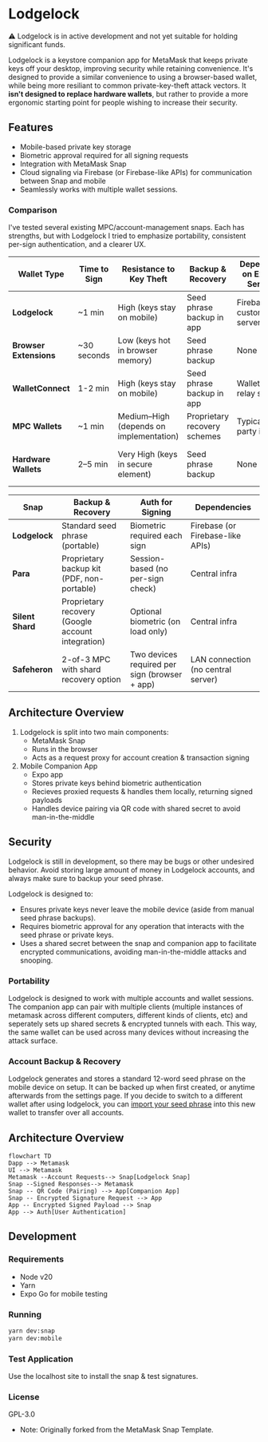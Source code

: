 # Lodgelock

⚠️ Lodgelock is in active development and not yet suitable for holding significant funds.

Lodgelock is a keystore companion app for MetaMask that keeps private keys off your desktop, improving security while retaining convenience. It's designed to provide a similar convenience to using a browser-based wallet, while being more resiliant to common private-key-theft attack vectors.  It **isn't designed to replace hardware wallets**, but rather to provide a more ergonomic starting point for people wishing to increase their security.

## Features

- Mobile-based private key storage
- Biometric approval required for all signing requests
- Integration with MetaMask Snap
- Cloud signaling via Firebase (or Firebase-like APIs) for communication between Snap and mobile
- Seamlessly works with multiple wallet sessions.

### Comparison

I've tested several existing MPC/account-management snaps. Each has strengths, but with Lodgelock I tried to emphasize portability, consistent per-sign authentication, and a clearer UX.

| Wallet Type            | Time to Sign | Resistance to Key Theft                 | Backup & Recovery            | Dependency on External Services | Cost / Accessibility           |
| ---------------------- | ------------ | --------------------------------------- | ---------------------------- | ------------------------------- | ------------------------------ | 
| **Lodgelock**          | \~1 min      | High (keys stay on mobile)              | Seed phrase backup in app    | Firebase / custom servers       | Free (smartphone only)         | 
| **Browser Extensions** | \~30 seconds | Low (keys hot in browser memory)        | Seed phrase backup           | None                            | Free                           | 
| **WalletConnect**      | 1-2 min      | High (keys stay on mobile)              | Seed phrase backup in app    | WalletConnect relay servers     | Free                           | 
| **MPC Wallets**        | \~1 min      | Medium–High (depends on implementation) | Proprietary recovery schemes | Typically 3rd-party infra       | Free / enterprise SaaS         |
| **Hardware Wallets**   | 2–5 min      | Very High (keys in secure element)      | Seed phrase backup           | None                            | Hardware device (\~\$70–\$200) |

| Snap             | Backup & Recovery                                 | Auth for Signing                              | Dependencies                       |
| ---------------- | ------------------------------------------------- | --------------------------------------------- | ---------------------------------- |
| **Lodgelock**    | Standard seed phrase (portable)                   | Biometric required each sign                  | Firebase (or Firebase-like APIs)   |
| **Para**         | Proprietary backup kit (PDF, non-portable)        | Session-based (no per-sign check)             | Central infra                      |
| **Silent Shard** | Proprietary recovery (Google account integration) | Optional biometric (on load only)             | Central infra                      |
| **Safeheron**    | 2-of-3 MPC with shard recovery option             | Two devices required per sign (browser + app) | LAN connection (no central server) |

## Architecture Overview

1. Lodgelock is split into two main components:
    - MetaMask Snap
    - Runs in the browser
    - Acts as a request proxy for account creation & transaction signing
2. Mobile Companion App
    - Expo app
    - Stores private keys behind biometric authentication
    - Recieves proxied requests & handles them locally, returning signed payloads
    - Handles device pairing via QR code with shared secret to avoid man-in-the-middle

## Security

Lodgelock is still in development, so there may be bugs or other undesired behavior. Avoid storing large amount of money in Lodgelock accounts, and always make sure to backup your seed phrase.

Lodgelock is designed to:

- Ensures private keys never leave the mobile device (aside from manual seed phrase backups).
- Requires biometric approval for any operation that interacts with the seed phrase or private keys.
- Uses a shared secret between the snap and companion app to facilitate encrypted communications, avoiding man-in-the-middle attacks and snooping.

### Portability

Lodgelock is designed to work with multiple accounts and wallet sessions. The companion app can pair with multiple clients (multiple instances of metamask across different computers, different kinds of clients, etc) and seperately sets up shared secrets & encrypted tunnels with each.  This way, the same wallet can be used across many devices without increasing the attack surface.

### Account Backup & Recovery

Lodgelock generates and stores a standard 12-word seed phrase on the mobile device on setup. It can be backed up when first created, or anytime afterwards from the settings page. If you decide to switch to a different wallet after using lodgelock, you can [import your seed phrase](https://support.metamask.io/start/use-an-existing-wallet/#import-using-a-secret-recovery-phrase) into this new wallet to transfer over all accounts.

## Architecture Overview

```mermaid
flowchart TD
Dapp --> Metamask
UI --> Metamask
Metamask --Account Requests--> Snap[Lodgelock Snap]
Snap --Signed Responses--> Metamask
Snap -- QR Code (Pairing) --> App[Companion App]
Snap -- Encrypted Signature Request --> App
App -- Encrypted Signed Payload --> Snap
App --> Auth[User Authentication]
```

## Development

### Requirements

- Node v20
- Yarn
- Expo Go for mobile testing

### Running

```bash
yarn dev:snap
yarn dev:mobile
```

### Test Application

Use the localhost site to install the snap & test signatures.

### License

GPL-3.0

- Note: Originally forked from the MetaMask Snap Template.
